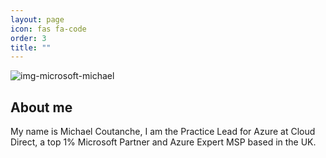 ```yaml
---
layout: page
icon: fas fa-code
order: 3
title: ""
---
```

<img src="{{ site.baseurl }}/assets/img/bar.jpeg" alt="img-microsoft-michael">

## About me

My name is Michael Coutanche, I am the Practice Lead for Azure at Cloud Direct, a top 1% Microsoft Partner and Azure Expert MSP based in the UK. 

<!-- Cloud Direct's Youtube channel can be found here [YouTube](https://www.youtube.com/@CloudDirectUK).
-->